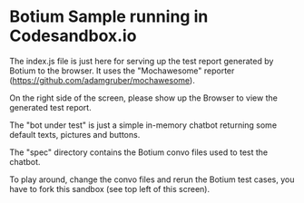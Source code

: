 # Botium Sample running in Codesandbox.io

The index.js file is just here for serving up the test report generated by Botium to the browser. It uses the "Mochawesome" reporter (https://github.com/adamgruber/mochawesome).

On the right side of the screen, please show up the Browser to view the generated test report.

The "bot under test" is just a simple in-memory chatbot returning some default texts, pictures and buttons.

The "spec" directory contains the Botium convo files used to test the chatbot.

To play around, change the convo files and rerun the Botium test cases, you have to fork this sandbox (see top left of this screen).
